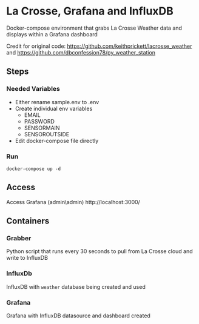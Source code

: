 # La Crosse, Grafana and InfluxDB
Docker-compose environment that grabs La Crosse Weather data and displays within a Grafana dashboard

Credit for original code: https://github.com/keithprickett/lacrosse_weather and https://github.com/dbconfession78/py_weather_station


## Steps

### Needed Variables
- Either rename sample.env to .env
- Create individual env variables
    - EMAIL
    - PASSWORD
    - SENSORMAIN
    - SENSOROUTSIDE
- Edit docker-compose file directly

### Run
`docker-compose up -d`

## Access
Access Grafana (admin\admin)
http://localhost:3000/

## Containers

### Grabber
Python script that runs every 30 seconds to pull from La Crosse cloud and write to InfluxDB

### InfluxDb
InfluxDB with `weather` database being created and used

### Grafana
Grafana with InfluxDB datasource and dashboard created
